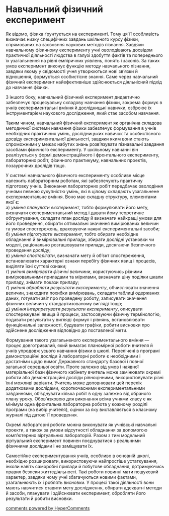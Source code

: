<div id="hypercomments_widget" class="js-hypercomments-widget invisible"></div>

Навчальний фізичний експеримент
=============================================

Як відомо, фізика ґрунтується на експерименті. Тому ця її особливість визначає низку специфічних завдань шкільного курсу фізики, спрямованих на засвоєння наукових методів пізнання. Завдяки навчальному фізичному експерименту учні оволодівають досвідом практичної діяльності людства в галузі здобуття фактів та попереднього їх узагальнення на рівні емпіричних уявлень, понять і законів. За таких умов експеримент виконує функцію методу навчального пізнання, завдяки якому у свідомості учня утворюються нові зв’язки й відношення, формується особистісне знання. Саме через навчальний фізичний експеримент найефективніше здійснюється діяльнісний підхід до навчання фізики.

З іншого боку, навчальний фізичний експеримент дидактично забезпечує процесуальну складову навчання фізики, зокрема формує в учнів експериментальні вміння й дослідницькі навички, озброює їх інструментарієм наукового дослідження, який стає засобом навчання.

Таким чином, навчальний фізичний експеримент як органічна складова методичної системи навчання фізики забезпечує формування в учнів необхідних практичних умінь, дослідницьких навичок та особистісного досвіду експериментальної діяльності, завдяки яким вони стають спроможними у межах набутих знань розв’язувати пізнавальні завдання засобами фізичного експерименту. У шкільному навчанні він реалізується у формі демонстраційного і фронтального експерименту, лабораторних робіт, фізичного практикуму, навчальних проектів, позаурочних дослідів тощо.

У системі навчального фізичного експерименту особливе місце належить лабораторним роботам, які забезпечують практичну підготовку учнів. Виконання лабораторних робіт передбачає оволодіння учнями певною сукупністю умінь, які в цілому складають узагальнене експериментальне вміння. Воно має складну структуру, елементами якої є: <br>
a) <i>уміння планувати експеримент</i>, тобто формулювати його мету, визначати експериментальний метод і давати йому теоретичне обґрунтування, складати план досліду й визначати найкращі умови для його проведення, обирати оптимальні значення вимірюваних величин та умови спостережень, враховуючи наявні експериментальні засоби;<br>
б) <i>уміння підготувати експеримент</i>, тобто обирати необхідне обладнання й вимірювальні прилади, збирати дослідні установки чи моделі, раціонально розташовувати прилади, досягаючи безпечного проведення досліду;<br>
в) <i>уміння спостерігати</i>, визначати мету й об’єкт спостереження, встановлювати характерні ознаки перебігу фізичних явищ і процесів, виділяти їхні суттєві ознаки;<br>
г) <i>уміння вимірювати фізичні величини</i>, користуючись різними вимірювальними приладами та мірилами, визначати ціну поділки шкали приладу, знімати покази приладу;<br>
ґ) <i>уміння обробляти результати експерименту</i>, обчислювати значення величин, знаходити похибки вимірювань, складати таблиці одержаних даних, готувати звіт про проведену роботу, записувати значення фізичних величин у стандартизованому вигляді тощо;<br>
д) <i>уміння інтерпретувати результати експерименту</i>, описувати спостережувані явища й процеси, застосовуючи фізичну термінологію, подавати результати у вигляді формул і рівнянь, встановлювати функціональні залежності, будувати графіки, робити висновки про здійснене дослідження відповідно до поставленої мети.

Формування такого узагальненого експериментального вміння — процес довготривалий, який вимагає планомірної роботи вчителя й учнів упродовж усього навчання фізики в школі. Перелічені в програмі демонстраційні досліди й лабораторні роботи є необхідними і достатніми щодо вимог Державного стандарту базової і повної загальної середньої освіти. Проте залежно від умов і наявної матеріальної бази фізичного кабінету вчитель може замінювати окремі роботи або демонстраційні досліди рівноцінними, використовувати різні їхні можливі варіанти. Учитель може доповнювати цей перелік додатковими дослідами, короткочасними експериментальними завданнями, об’єднувати кілька робіт в одну залежно від обраного плану уроку. Обов’язковою для виконання всіма учнями класу є як мінімум одна фронтальна лабораторна робота у кожному розділі програми (на вибір учителя), оцінки за яку виставляється в класному журналі під датою її проведення. 

Окремі лабораторні роботи можна виконувати як учнівські навчальні проекти, а також за умови відсутності обладнання за допомогою комп’ютерних віртуальних лабораторій. Разом з тим модельний віртуальний експеримент повинен поєднуватися з реальними фізичними дослідами і не заміщувати їх. 

Самостійне експериментування учнів, особливо в основній школі, необхідно розширювати, використовуючи найпростіше устаткування, інколи навіть саморобні прилади й побутове обладнання, дотримуючись правил безпеки життєдіяльності. Такі роботи повинні мати пошуковий характер, завдяки чому учні збагачуються новими фактами, узагальнюють їх і роблять висновки. У процесі такої діяльності вони мають навчитися ставити мету дослідження, обирати адекватні методи й засоби, планувати і здійснювати експеримент, обробляти його результати й робити висновки.


<div class="js-hypercomments-container">
<a href="http://hypercomments.com" class="hc-link" title="comments widget">comments powered by HyperComments</a>
</div>